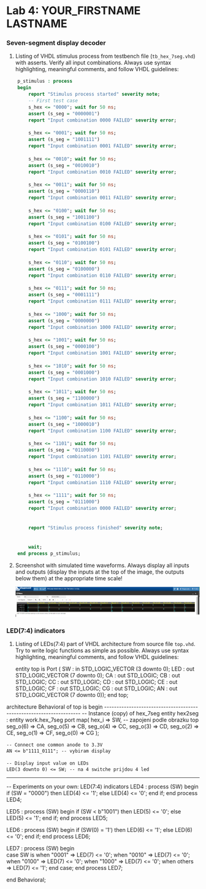 # Lab 4: YOUR_FIRSTNAME LASTNAME

### Seven-segment display decoder

1. Listing of VHDL stimulus process from testbench file (`tb_hex_7seg.vhd`) with asserts. Verify all input combinations. Always use syntax highlighting, meaningful comments, and follow VHDL guidelines:

```vhdl
    p_stimulus : process
    begin
        report "Stimulus process started" severity note;
        -- First test case
        s_hex <= "0000"; wait for 50 ns;
        assert (s_seg = "0000001")
        report "Input combination 0000 FAILED" severity error;

        s_hex <= "0001"; wait for 50 ns;
        assert (s_seg = "1001111")
        report "Input combination 0001 FAILED" severity error;
        
        s_hex <= "0010"; wait for 50 ns;
        assert (s_seg = "0010010")
        report "Input combination 0010 FAILED" severity error;
        
        s_hex <= "0011"; wait for 50 ns;
        assert (s_seg = "0000110")
        report "Input combination 0011 FAILED" severity error;
        
        s_hex <= "0100"; wait for 50 ns;
        assert (s_seg = "1001100")
        report "Input combination 0100 FAILED" severity error;
        
        s_hex <= "0101"; wait for 50 ns;
        assert (s_seg = "0100100")
        report "Input combination 0101 FAILED" severity error;
        
        s_hex <= "0110"; wait for 50 ns;
        assert (s_seg = "0100000")
        report "Input combination 0110 FAILED" severity error;
        
        s_hex <= "0111"; wait for 50 ns;
        assert (s_seg = "0001111")
        report "Input combination 0111 FAILED" severity error;
        
        s_hex <= "1000"; wait for 50 ns;
        assert (s_seg = "0000000")
        report "Input combination 1000 FAILED" severity error;
        
        s_hex <= "1001"; wait for 50 ns;
        assert (s_seg = "0000100")
        report "Input combination 1001 FAILED" severity error;
        
        s_hex <= "1010"; wait for 50 ns;
        assert (s_seg = "0001000")
        report "Input combination 1010 FAILED" severity error;
        
        s_hex <= "1011"; wait for 50 ns;
        assert (s_seg = "1100000")
        report "Input combination 1011 FAILED" severity error;
        
        s_hex <= "1100"; wait for 50 ns;
        assert (s_seg = "1000010")
        report "Input combination 1100 FAILED" severity error;
        
        s_hex <= "1101"; wait for 50 ns;
        assert (s_seg = "0110000")
        report "Input combination 1101 FAILED" severity error;
        
        s_hex <= "1110"; wait for 50 ns;
        assert (s_seg = "0110000")
        report "Input combination 1110 FAILED" severity error;
        
        s_hex <= "1111"; wait for 50 ns;
        assert (s_seg = "0111000")
        report "Input combination 0000 FAILED" severity error;


        report "Stimulus process finished" severity note;

       
        wait;
    end process p_stimulus;
```

2. Screenshot with simulated time waveforms. Always display all inputs and outputs (display the inputs at the top of the image, the outputs below them) at the appropriate time scale!

   ![your figure](04.png)

### LED(7:4) indicators

1. Listing of LEDs(7:4) part of VHDL architecture from source file `top.vhd`. Try to write logic functions as simple as possible. Always use syntax highlighting, meaningful comments, and follow VHDL guidelines:

   entity top is
    Port ( SW  : in STD_LOGIC_VECTOR (3 downto 0);
           LED : out STD_LOGIC_VECTOR (7 downto 0);
           CA  : out STD_LOGIC;
           CB  : out STD_LOGIC;
           CC  : out STD_LOGIC;
           CD  : out STD_LOGIC;
           CE  : out STD_LOGIC;
           CF  : out STD_LOGIC;
           CG  : out STD_LOGIC;
           AN  : out STD_LOGIC_VECTOR (7 downto 0));
end top;

architecture Behavioral of top is
begin
    --------------------------------------------------------------------
    -- Instance (copy) of hex_7seg entity
    hex2seg : entity work.hex_7seg
        port map(
            hex_i    => SW,  -- zapojeni podle obrazku top
            seg_o(6) => CA,
            seg_o(5) => CB,
            seg_o(4) => CC,
            seg_o(3) => CD,
            seg_o(2) => CE,
            seg_o(1) => CF,
            seg_o(0) => CG
        );

    -- Connect one common anode to 3.3V
    AN <= b"1111_0111"; -- vybiram display

    -- Display input value on LEDs
    LED(3 downto 0) <= SW; -- na 4 switche prijdou 4 led
   --------------------------------------------------------------------
   -- Experiments on your own: LED(7:4) indicators
   LED4 : process (SW)
            begin
                if (SW = "0000") then
                    LED(4) <= '1';
                else
                    LED(4) <= '0';
                end if;
            end process LED4;

   
   LED5 : process (SW)
            begin
                if (SW < b"1001") then
                    LED(5) <= '0';
                else
                    LED(5) <= '1';
                end if;
            end process LED5;

   LED6 : process (SW)
            begin
                if (SW(0) = '1') then
                    LED(6) <= '1';
                else
                    LED(6) <= '0';
                end if;
            end process LED6;

   LED7 : process (SW)
            begin            
                case SW is
                    when "0001" =>
                    LED(7) <= '0';
                    when "0010" =>
                    LED(7) <= '0';
                    when "0100" =>
                    LED(7) <= '0';
                    when "1000" =>
                    LED(7) <= '0';
                    when others =>
                    LED(7) <= '1';
            end case;
            end process LED7;

end Behavioral;

